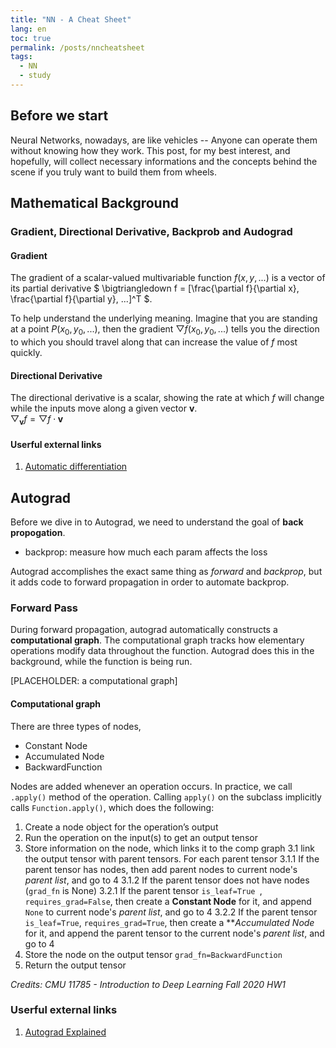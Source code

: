 ```yaml
---
title: "NN - A Cheat Sheet"
lang: en
toc: true
permalink: /posts/nncheatsheet
tags:
  - NN
  - study
---
```

## Before we start
Neural Networks, nowadays, are like vehicles -- Anyone can operate them without knowing how they work. This post, for my best interest, and hopefully, will collect necessary informations and the concepts behind the scene if you truly want to build them from wheels.

## Mathematical Background
### Gradient, Directional Derivative, Backprob and Audograd
#### Gradient
The gradient of a scalar-valued multivariable function $f(x,y, ...)$ is a vector of its partial derivative
$ \bigtriangledown f = [\frac{\partial f}{\partial x}, \frac{\partial f}{\partial y}, ...]^T $.

To help understand the underlying meaning. Imagine that you are standing at a point $P(x_0, y_0, ...)$, then the gradient $\bigtriangledown f(x_0, y_0, ...)$ tells you the direction to which you should travel along that can increase the value of $f$ most quickly.

#### Directional Derivative
The directional derivative is a scalar, showing the rate at which $f$ will change while the inputs move along a given vector $\textbf{v}$.<br/>
$\bigtriangledown_{\textbf{v}} f = \bigtriangledown f \cdot \textbf{v}$

#### Userful external links
1. [Automatic differentiation](https://en.wikipedia.org/wiki/Automatic_differentiation#/Reverse_accumulation)

## Autograd
Before we dive in to Autograd, we need to understand the goal of **back propogation**.
* backprop: measure how much each param affects the loss

Autograd accomplishes the exact same thing as *forward* and *backprop*, but it adds code to forward propagation in order to automate backprop.

### Forward Pass
During forward propagation, autograd automatically constructs a **computational graph**. The computational graph tracks how elementary operations modify data throughout the function. Autograd does this in the background, while the function is being run.

\[PLACEHOLDER: a computational graph\]

#### Computational graph
There are three types of nodes,
* Constant Node
* Accumulated Node
* BackwardFunction

Nodes are added whenever an operation occurs. In practice, we call `.apply()` method of the operation. Calling `apply()` on the subclass implicitly calls `Function.apply()`, which does the following:

1. Create a node object for the operation’s output
2. Run the operation on the input(s) to get an output tensor
3. Store information on the node, which links it to the comp graph
  3.1 link the output tensor with parent tensors. For each parent tensor
    3.1.1 If the parent tensor has nodes, then add parent nodes to current node's *parent list*, and go to 4
    3.1.2 If the parent tensor does not have nodes (`grad_fn` is None)
      3.2.1 If the parent tensor `is_leaf=True `, `requires_grad=False`, then create a **Constant Node** for it, and append `None` to current node's *parent list*, and go to 4
      3.2.2 If the parent tensor `is_leaf=True`, `requires_grad=True`, then create a ***Accumulated Node* for it, and append the parent tensor to the current node's *parent list*, and go to 4
4. Store the node on the output tensor `grad_fn=BackwardFunction`
5. Return the output tensor


*Credits: CMU 11785 - Introduction to Deep Learning Fall 2020 HW1*

### Userful external links
1. [Autograd Explained](https://www.youtube.com/watch?v=MswxJw-8PvE&t=605s)